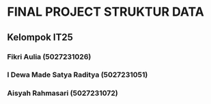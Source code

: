 # FINAL PROJECT STRUKTUR DATA
## Kelompok IT25
### Fikri Aulia (5027231026)

### I Dewa Made Satya Raditya (5027231051)

### Aisyah Rahmasari (5027231072)
